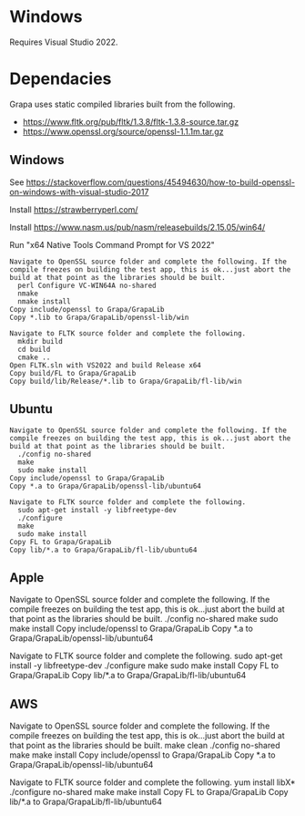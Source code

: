 
# Windows

Requires Visual Studio 2022.

# Dependacies

Grapa uses static compiled libraries built from the following. 

- https://www.fltk.org/pub/fltk/1.3.8/fltk-1.3.8-source.tar.gz
- https://www.openssl.org/source/openssl-1.1.1m.tar.gz

## Windows
See https://stackoverflow.com/questions/45494630/how-to-build-openssl-on-windows-with-visual-studio-2017

Install https://strawberryperl.com/

Install https://www.nasm.us/pub/nasm/releasebuilds/2.15.05/win64/

Run "x64 Native Tools Command Prompt for VS 2022"

```
Navigate to OpenSSL source folder and complete the following. If the compile freezes on building the test app, this is ok...just abort the build at that point as the libraries should be built.
  perl Configure VC-WIN64A no-shared
  nmake
  nmake install
Copy include/openssl to Grapa/GrapaLib
Copy *.lib to Grapa/GrapaLib/openssl-lib/win
```

```
Navigate to FLTK source folder and complete the following.
  mkdir build
  cd build
  cmake ..
Open FLTK.sln with VS2022 and build Release x64
Copy build/FL to Grapa/GrapaLib
Copy build/lib/Release/*.lib to Grapa/GrapaLib/fl-lib/win
```

## Ubuntu

```
Navigate to OpenSSL source folder and complete the following. If the compile freezes on building the test app, this is ok...just abort the build at that point as the libraries should be built.
  ./config no-shared
  make
  sudo make install
Copy include/openssl to Grapa/GrapaLib
Copy *.a to Grapa/GrapaLib/openssl-lib/ubuntu64
```

```
Navigate to FLTK source folder and complete the following.
  sudo apt-get install -y libfreetype-dev
  ./configure
  make
  sudo make install
Copy FL to Grapa/GrapaLib
Copy lib/*.a to Grapa/GrapaLib/fl-lib/ubuntu64
```

## Apple

Navigate to OpenSSL source folder and complete the following. If the compile freezes on building the test app, this is ok...just abort the build at that point as the libraries should be built.
./config no-shared
make
sudo make install
Copy include/openssl to Grapa/GrapaLib
Copy *.a to Grapa/GrapaLib/openssl-lib/ubuntu64

Navigate to FLTK source folder and complete the following.
sudo apt-get install -y libfreetype-dev
./configure
make
sudo make install
Copy FL to Grapa/GrapaLib
Copy lib/*.a to Grapa/GrapaLib/fl-lib/ubuntu64

## AWS

Navigate to OpenSSL source folder and complete the following. If the compile freezes on building the test app, this is ok...just abort the build at that point as the libraries should be built.
make clean
./config no-shared
make
make install
Copy include/openssl to Grapa/GrapaLib
Copy *.a to Grapa/GrapaLib/openssl-lib/ubuntu64

Navigate to FLTK source folder and complete the following.
yum install libX*
./configure no-shared
make
make install
Copy FL to Grapa/GrapaLib
Copy lib/*.a to Grapa/GrapaLib/fl-lib/ubuntu64
